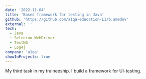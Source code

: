```yaml
---
date: '2022-11-04'
title: 'Based framework for testing in Java'
github: 'https://github.com/a1qa-education-L1/b.amedov'
external: ''
tech:
  - Java
  - Selenium WebDriver
  - TestNG
  - Log4j
company: 'a1qa'
showInProjects: true
---
```


My third task in my traineeship. I build a framework for UI-testing.
